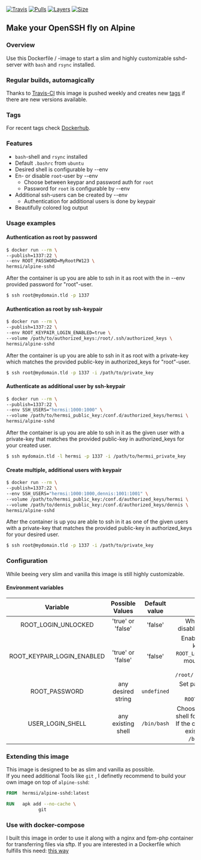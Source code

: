 [![Travis](https://shields.beevelop.com/travis/Hermsi1337/docker-sshd.svg?style=flat-square)](https://travis-ci.com/Hermsi1337/docker-sshd)
[![Pulls](https://shields.beevelop.com/docker/pulls/hermsi/alpine-sshd.svg?style=flat-square)](https://hub.docker.com/r/hermsi/alpine-sshd/)
[![Layers](https://shields.beevelop.com/docker/image/layers/hermsi/alpine-sshd/latest.svg?style=flat-square)](https://hub.docker.com/r/hermsi/alpine-sshd/)
[![Size](https://shields.beevelop.com/docker/image/image-size/hermsi/alpine-sshd/latest.svg?style=flat-square)](https://hub.docker.com/r/hermsi/alpine-sshd/)

## Make your OpenSSH fly on Alpine

### Overview

Use this Dockerfile / -image to start a slim and highly customizable sshd-server with `bash` and `rsync` installed.

### Regular builds, automagically

Thanks to [Travis-CI](https://travis-ci.com/) this image is pushed weekly and creates new [tags](https://hub.docker.com/r/hermsi/alpine-sshd/tags/) if there are new versions available.

### Tags

For recent tags check [Dockerhub](https://hub.docker.com/r/hermsi/alpine-sshd/tags/).

### Features

* `bash`-shell and `rsync` installed
* Default `.bashrc` from `ubuntu`
* Desired shell is configurable by --env
* En- or disable `root`-user by --env
  * Choose between keypar and password auth for `root`
  * Password for `root` is configurable by --env
* Additional ssh-users can be created by --env
  * Authentication for additional users is done by keypair
* Beautifully colored log output 

### Usage examples

#### Authentication as root by password

```bash
$ docker run --rm \
--publish=1337:22 \
--env ROOT_PASSWORD=MyRootPW123 \
hermsi/alpine-sshd
```

After the container is up you are able to ssh in it as root with the in --env provided password for "root"-user.

```bash
$ ssh root@mydomain.tld -p 1337
```

#### Authentication as root by ssh-keypair

```bash
$ docker run --rm \
--publish=1337:22 \
--env ROOT_KEYPAIR_LOGIN_ENABLED=true \
--volume /path/to/authorized_keys:/root/.ssh/authorized_keys \
hermsi/alpine-sshd
```

After the container is up you are able to ssh in it as root with a private-key which matches the provided public-key in authorized_keys for "root"-user.

```bash
$ ssh root@mydomain.tld -p 1337 -i /path/to/private_key
```

#### Authenticate as additional user by ssh-keypair

```bash
$ docker run --rm \
--publish=1337:22 \
--env SSH_USERS="hermsi:1000:1000" \
--volume /path/to/hermsi_public_key:/conf.d/authorized_keys/hermsi \
hermsi/alpine-sshd
```

After the container is up you are able to ssh in it as the given user with a private-key that matches the provided public-key in authorized_keys for your created user.

```bash
$ ssh mydomain.tld -l hermsi -p 1337 -i /path/to/hermsi_private_key
```

#### Create multiple, additional users with keypair

```bash
$ docker run --rm \
--publish=1337:22 \
--env SSH_USERS="hermsi:1000:1000,dennis:1001:1001" \
--volume /path/to/hermsi_public_key:/conf.d/authorized_keys/hermsi \
--volume /path/to/dennis_public_key:/conf.d/authorized_keys/dennis \
hermsi/alpine-sshd
```

After the container is up you are able to ssh in it as one of the given users with a private-key that matches the provided public-key in authorized_keys for your desired user.

```bash
$ ssh root@mydomain.tld -p 1337 -i /path/to/private_key
```

### Configuration

While beeing very slim and vanilla this image is still highly customizable.

#### Environment variables

| Variable | Possible Values | Default value | Explanation |
|:-----------------:|:-----------------:|:----------------------------------------------:|:------------------------------------------------------------------------------------------------------------------------------------:|
| ROOT_LOGIN_UNLOCKED | 'true' or 'false' | 'false' | Whether to enable or disable login as 'root' user |
| ROOT_KEYPAIR_LOGIN_ENABLED | 'true' or 'false' | 'false' | Enable login as 'root' by keypair (implies `ROOT_LOGIN_UNLOCKED`). Must mount public-key into container: `/root/.ssh/authorized_keys` |
| ROOT_PASSWORD | any desired string | `undefined` | Set password for login as `root` (implies `ROOT_LOGIN_UNLOCKED`) |
| USER_LOGIN_SHELL | any existing shell | `/bin/bash` | Choose the desired default shell for all additional users. If the configured shell is not existent, a fallback to `/bin/ash` is applied |

### Extending this image

This image is designed to be as slim and vanilla as possible.   
If you need additional Tools like `git` , I definetly recommend to build your own image on top of `alpine-sshd`:

```Dockerfile
FROM  hermsi/alpine-sshd:latest

RUN   apk add --no-cache \
            git
```

### Use with docker-compose

I built this image in order to use it along with a nginx and fpm-php container for transferring files via sftp.
If you are interested in a Dockerfile which fulfills this need: [this way](https://github.com/Hermsi1337/docker-compose/blob/master/full_php_dev_stack/docker-compose.yml)
